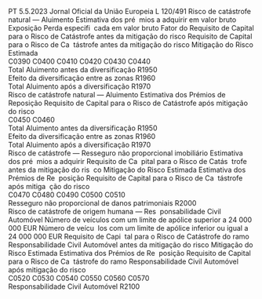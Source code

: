 PT  5.5.2023 Jornal Oficial da União Europeia L 120/491
 Risco de catástrofe natural — Aluimento  Estimativa dos pré ­
mios a adquirir em 
valor bruto  Exposição  Perda especifi ­
cada em valor 
bruto  Fator do Requisito 
de Capital para o 
Risco de Catástrofe 
antes da mitigação 
do risco  Requisito de 
Capital para o 
Risco de Ca ­
tástrofe antes 
da mitigação 
do risco  Mitigação do Risco 
Estimada  
C0390  C0400  C0410  C0420  C0430  C0440  
Total Aluimento antes da diversificação  R1950  
Efeito da diversificação entre as zonas  R1960  
Total Aluimento após a diversificação  R1970  
Risco de catástrofe natural — Aluimento  Estimativa dos Prémios de 
Reposição  Requisito de Capital para 
o Risco de Catástrofe 
após mitigação do risco  
C0450  C0460  
Total Aluimento antes da diversificação  R1950  
Efeito da diversificação entre as zonas  R1960  
Total Aluimento após a diversificação  R1970  
Risco de catástrofe — Resseguro não proporcional imobiliário  Estimativa dos pré ­
mios a adquirir  Requisito de Ca ­
pital para o 
Risco de Catás ­
trofe antes da 
mitigação do ris ­
co  Mitigação do Risco 
Estimada  Estimativa dos 
Prémios de Re ­
posição  Requisito de Capital 
para o Risco de Ca ­
tástrofe após mitiga ­
ção do risco  
C0470  C0480  C0490  C0500  C0510  
Resseguro não proporcional de danos patrimoniais  R2000  
Risco de catástrofe de origem humana — Res ­
ponsabilidade Civil Automóvel  Número de veículos 
com um limite de 
apólice superior a 
24 000 000 EUR  Número de veícu ­
los com um limite 
de apólice inferior 
ou igual a 
24 000 000 EUR  Requisito de Capi ­
tal para o Risco de 
Catástrofe do ramo 
Responsabilidade 
Civil Automóvel 
antes da mitigação 
do risco  Mitigação do Risco 
Estimada  Estimativa dos 
Prémios de Re ­
posição  Requisito de Capital 
para o Risco de Ca ­
tástrofe do ramo 
Responsabilidade 
Civil Automóvel 
após mitigação do 
risco  
C0520  C0530  C0540  C0550  C0560  C0570  
Responsabilidade Civil Automóvel  R2100